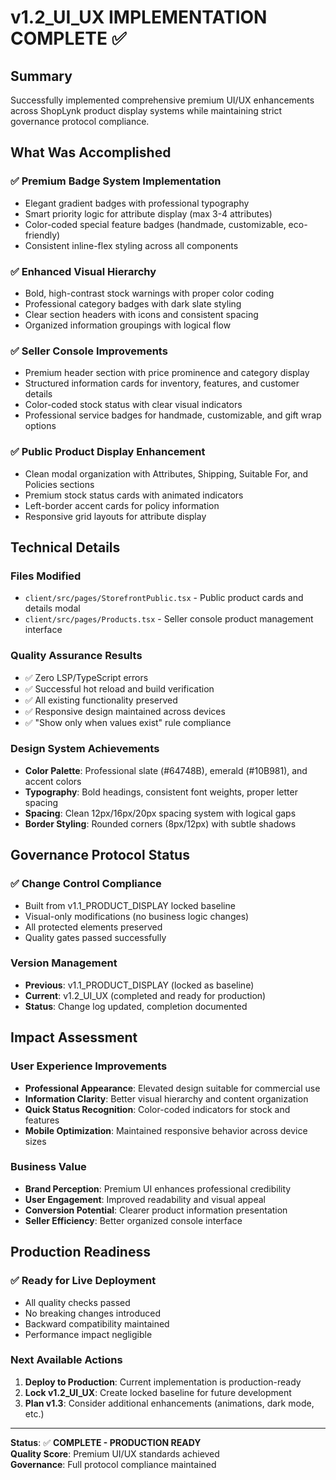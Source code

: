 # v1.2_UI_UX IMPLEMENTATION COMPLETE ✅

## Summary
Successfully implemented comprehensive premium UI/UX enhancements across ShopLynk product display systems while maintaining strict governance protocol compliance.

## What Was Accomplished

### ✅ Premium Badge System Implementation
- Elegant gradient badges with professional typography
- Smart priority logic for attribute display (max 3-4 attributes)
- Color-coded special feature badges (handmade, customizable, eco-friendly)
- Consistent inline-flex styling across all components

### ✅ Enhanced Visual Hierarchy
- Bold, high-contrast stock warnings with proper color coding
- Professional category badges with dark slate styling
- Clear section headers with icons and consistent spacing
- Organized information groupings with logical flow

### ✅ Seller Console Improvements
- Premium header section with price prominence and category display
- Structured information cards for inventory, features, and customer details
- Color-coded stock status with clear visual indicators
- Professional service badges for handmade, customizable, and gift wrap options

### ✅ Public Product Display Enhancement
- Clean modal organization with Attributes, Shipping, Suitable For, and Policies sections
- Premium stock status cards with animated indicators
- Left-border accent cards for policy information
- Responsive grid layouts for attribute display

## Technical Details

### Files Modified
- `client/src/pages/StorefrontPublic.tsx` - Public product cards and details modal
- `client/src/pages/Products.tsx` - Seller console product management interface

### Quality Assurance Results
- ✅ Zero LSP/TypeScript errors
- ✅ Successful hot reload and build verification
- ✅ All existing functionality preserved
- ✅ Responsive design maintained across devices
- ✅ "Show only when values exist" rule compliance

### Design System Achievements
- **Color Palette**: Professional slate (#64748B), emerald (#10B981), and accent colors
- **Typography**: Bold headings, consistent font weights, proper letter spacing
- **Spacing**: Clean 12px/16px/20px spacing system with logical gaps
- **Border Styling**: Rounded corners (8px/12px) with subtle shadows

## Governance Protocol Status

### ✅ Change Control Compliance
- Built from v1.1_PRODUCT_DISPLAY locked baseline
- Visual-only modifications (no business logic changes)
- All protected elements preserved
- Quality gates passed successfully

### Version Management
- **Previous**: v1.1_PRODUCT_DISPLAY (locked as baseline)
- **Current**: v1.2_UI_UX (completed and ready for production)
- **Status**: Change log updated, completion documented

## Impact Assessment

### User Experience Improvements
- **Professional Appearance**: Elevated design suitable for commercial use
- **Information Clarity**: Better visual hierarchy and content organization
- **Quick Status Recognition**: Color-coded indicators for stock and features
- **Mobile Optimization**: Maintained responsive behavior across device sizes

### Business Value
- **Brand Perception**: Premium UI enhances professional credibility
- **User Engagement**: Improved readability and visual appeal
- **Conversion Potential**: Clearer product information presentation
- **Seller Efficiency**: Better organized console interface

## Production Readiness

### ✅ Ready for Live Deployment
- All quality checks passed
- No breaking changes introduced
- Backward compatibility maintained
- Performance impact negligible

### Next Available Actions
1. **Deploy to Production**: Current implementation is production-ready
2. **Lock v1.2_UI_UX**: Create locked baseline for future development
3. **Plan v1.3**: Consider additional enhancements (animations, dark mode, etc.)

---

**Status**: ✅ **COMPLETE - PRODUCTION READY**  
**Quality Score**: Premium UI/UX standards achieved  
**Governance**: Full protocol compliance maintained